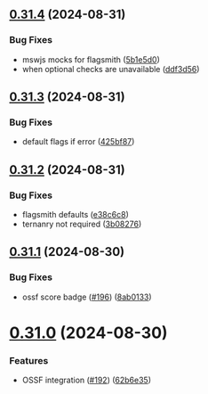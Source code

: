 ## [0.31.4](https://github.com/EddieHubCommunity/HealthCheck/compare/v0.31.3...v0.31.4) (2024-08-31)


### Bug Fixes

* mswjs mocks for flagsmith ([5b1e5d0](https://github.com/EddieHubCommunity/HealthCheck/commit/5b1e5d09a1177ae5101f0f7b33c4b5386f6ceb73))
* when optional checks are unavailable ([ddf3d56](https://github.com/EddieHubCommunity/HealthCheck/commit/ddf3d5614f7319c372d18181277dc47f5d5dfab8))



## [0.31.3](https://github.com/EddieHubCommunity/HealthCheck/compare/v0.31.2...v0.31.3) (2024-08-31)


### Bug Fixes

* default flags if error ([425bf87](https://github.com/EddieHubCommunity/HealthCheck/commit/425bf87f32543d499e141bab6ee3e97ead78c11c))



## [0.31.2](https://github.com/EddieHubCommunity/HealthCheck/compare/v0.31.1...v0.31.2) (2024-08-31)


### Bug Fixes

* flagsmith defaults ([e38c6c8](https://github.com/EddieHubCommunity/HealthCheck/commit/e38c6c8a2e4b4c66efe04c4e86c83a33dce57cb4))
* ternanry not required ([3b08276](https://github.com/EddieHubCommunity/HealthCheck/commit/3b0827620cd6408adf7a6d45916a7c72c2bf9bd9))



## [0.31.1](https://github.com/EddieHubCommunity/HealthCheck/compare/v0.31.0...v0.31.1) (2024-08-30)


### Bug Fixes

* ossf score badge ([#196](https://github.com/EddieHubCommunity/HealthCheck/issues/196)) ([8ab0133](https://github.com/EddieHubCommunity/HealthCheck/commit/8ab0133c3c8585a135b52e7e0258638052133071))



# [0.31.0](https://github.com/EddieHubCommunity/HealthCheck/compare/v0.30.0...v0.31.0) (2024-08-30)


### Features

* OSSF integration ([#192](https://github.com/EddieHubCommunity/HealthCheck/issues/192)) ([62b6e35](https://github.com/EddieHubCommunity/HealthCheck/commit/62b6e3581ab66d6aaa33e4f34d0044db6b58b2c1))



